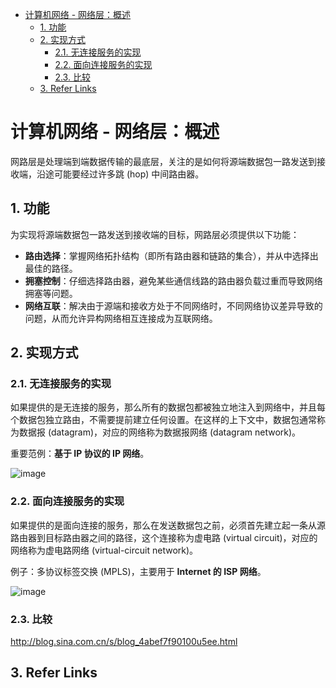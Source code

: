 - [计算机网络 - 网络层：概述](#计算机网络---网络层概述)
  - [1. 功能](#1-功能)
  - [2. 实现方式](#2-实现方式)
    - [2.1. 无连接服务的实现](#21-无连接服务的实现)
    - [2.2. 面向连接服务的实现](#22-面向连接服务的实现)
    - [2.3. 比较](#23-比较)
  - [3. Refer Links](#3-refer-links)

# 计算机网络 - 网络层：概述

网路层是处理端到端数据传输的最底层，关注的是如何将源端数据包一路发送到接收端，沿途可能要经过许多跳 (hop) 中间路由器。

## 1. 功能

为实现将源端数据包一路发送到接收端的目标，网路层必须提供以下功能：
- **路由选择**：掌握网络拓扑结构（即所有路由器和链路的集合），并从中选择出最佳的路径。
- **拥塞控制**：仔细选择路由器，避免某些通信线路的路由器负载过重而导致网络拥塞等问题。
- **网络互联**：解决由于源端和接收方处于不同网络时，不同网络协议差异导致的问题，从而允许异构网络相互连接成为互联网络。

## 2. 实现方式

### 2.1. 无连接服务的实现

如果提供的是无连接的服务，那么所有的数据包都被独立地注入到网络中，并且每个数据包独立路由，不需要提前建立任何设置。在这样的上下文中，数据包通常称为数据报 (datagram)，对应的网络称为数据报网络 (datagram network)。

重要范例：**基于 IP 协议的 IP  网络**。

![image](http://img.cdn.firejq.com/jpg/2018/6/10/3088bf208370f97ba405e96153290b54.jpg)

### 2.2. 面向连接服务的实现

如果提供的是面向连接的服务，那么在发送数据包之前，必须首先建立起一条从源路由器到目标路由器之间的路径，这个连接称为虚电路 (virtual circuit)，对应的网络称为虚电路网络 (virtual-circuit network)。

例子：多协议标签交换 (MPLS)，主要用于 **Internet 的 ISP 网络**。

![image](http://img.cdn.firejq.com/jpg/2018/6/10/e22c287cedef4a58b295f46451b72230.jpg)

### 2.3. 比较

<!-- TODO: PPT -->

http://blog.sina.com.cn/s/blog_4abef7f90100u5ee.html 

## 3. Refer Links